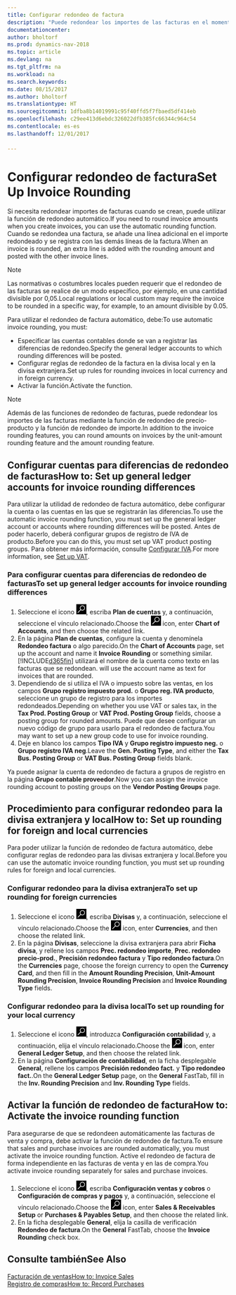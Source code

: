 ```yaml
---
title: Configurar redondeo de factura
description: "Puede redondear los importes de las facturas en el momento en que éstas se crean. Además, las normativas o costumbres locales pueden requerir que el redondeo de las facturas se realice de un modo específico, por ejemplo, en una cantidad divisible por 0,05."
documentationcenter: 
author: bholtorf
ms.prod: dynamics-nav-2018
ms.topic: article
ms.devlang: na
ms.tgt_pltfrm: na
ms.workload: na
ms.search.keywords: 
ms.date: 08/15/2017
ms.author: bholtorf
ms.translationtype: HT
ms.sourcegitcommit: 1dfba8b14019991c95f40ffd5f7fbaed5df414eb
ms.openlocfilehash: c29ee413d6ebdc326022dfb385fc66344c964c54
ms.contentlocale: es-es
ms.lasthandoff: 12/01/2017

---
```

# <a name="set-up-invoice-rounding"></a><span data-ttu-id="d58f3-104">Configurar redondeo de factura</span><span class="sxs-lookup"><span data-stu-id="d58f3-104">Set Up Invoice Rounding</span></span>
<span data-ttu-id="d58f3-105">Si necesita redondear importes de facturas cuando se crean, puede utilizar la función de redondeo automático.</span><span class="sxs-lookup"><span data-stu-id="d58f3-105">If you need to round invoice amounts when you create invoices, you can use the automatic rounding function.</span></span> <span data-ttu-id="d58f3-106">Cuando se redondea una factura, se añade una línea adicional en el importe redondeado y se registra con las demás líneas de la factura.</span><span class="sxs-lookup"><span data-stu-id="d58f3-106">When an invoice is rounded, an extra line is added with the rounding amount and posted with the other invoice lines.</span></span>

> [!NOTE]  
>  <span data-ttu-id="d58f3-107">Las normativas o costumbres locales pueden requerir que el redondeo de las facturas se realice de un modo específico, por ejemplo, en una cantidad divisible por 0,05.</span><span class="sxs-lookup"><span data-stu-id="d58f3-107">Local regulations or local custom may require the invoice to be rounded in a specific way, for example, to an amount divisible by 0.05.</span></span>  
  
<span data-ttu-id="d58f3-108">Para utilizar el redondeo de factura automático, debe:</span><span class="sxs-lookup"><span data-stu-id="d58f3-108">To use automatic invoice rounding, you must:</span></span>  
  
* <span data-ttu-id="d58f3-109">Especificar las cuentas contables donde se van a registrar las diferencias de redondeo.</span><span class="sxs-lookup"><span data-stu-id="d58f3-109">Specify the general ledger accounts to which rounding differences will be posted.</span></span>  
* <span data-ttu-id="d58f3-110">Configurar reglas de redondeo de la factura en la divisa local y en la divisa extranjera.</span><span class="sxs-lookup"><span data-stu-id="d58f3-110">Set up rules for rounding invoices in local currency and in foreign currency.</span></span>  
* <span data-ttu-id="d58f3-111">Activar la función.</span><span class="sxs-lookup"><span data-stu-id="d58f3-111">Activate the function.</span></span>  
  
> [!NOTE]  
>  <span data-ttu-id="d58f3-112">Además de las funciones de redondeo de facturas, puede redondear los importes de las facturas mediante la función de redondeo de precio-producto y la función de redondeo de importe.</span><span class="sxs-lookup"><span data-stu-id="d58f3-112">In addition to the invoice rounding features, you can round amounts on invoices by the unit-amount rounding feature and the amount rounding feature.</span></span>  
 
## <a name="how-to-set-up-general-ledger-accounts-for-invoice-rounding-differences"></a><span data-ttu-id="d58f3-113">Configurar cuentas para diferencias de redondeo de facturas</span><span class="sxs-lookup"><span data-stu-id="d58f3-113">How to: Set up general ledger accounts for invoice rounding differences</span></span>
<span data-ttu-id="d58f3-114">Para utilizar la utilidad de redondeo de factura automático, debe configurar la cuenta o las cuentas en las que se registrarán las diferencias.</span><span class="sxs-lookup"><span data-stu-id="d58f3-114">To use the automatic invoice rounding function, you must set up the general ledger account or accounts where rounding differences will be posted.</span></span> <span data-ttu-id="d58f3-115">Antes de poder hacerlo, deberá configurar grupos de registro de IVA de producto.</span><span class="sxs-lookup"><span data-stu-id="d58f3-115">Before you can do this, you must set up VAT product posting groups.</span></span> <span data-ttu-id="d58f3-116">Para obtener más información, consulte [Configurar IVA](finance-setup-vat.md).</span><span class="sxs-lookup"><span data-stu-id="d58f3-116">For more information, see [Set up VAT](finance-setup-vat.md).</span></span>  
  
### <a name="to-set-up-general-ledger-accounts-for-invoice-rounding-differences"></a><span data-ttu-id="d58f3-117">Para configurar cuentas para diferencias de redondeo de facturas</span><span class="sxs-lookup"><span data-stu-id="d58f3-117">To set up general ledger accounts for invoice rounding differences</span></span>  
1. <span data-ttu-id="d58f3-118">Seleccione el icono ![Buscar página o informe](media/ui-search/search_small.png "icono Buscar página o informe"), escriba **Plan de cuentas** y, a continuación, seleccione el vínculo relacionado.</span><span class="sxs-lookup"><span data-stu-id="d58f3-118">Choose the ![Search for Page or Report](media/ui-search/search_small.png "Search for Page or Report icon") icon, enter **Chart of Accounts**, and then choose the related link.</span></span>  
2. <span data-ttu-id="d58f3-119">En la página **Plan de cuentas**, configure la cuenta y denomínela **Redondeo factura** o algo parecido.</span><span class="sxs-lookup"><span data-stu-id="d58f3-119">On the **Chart of Accounts** page, set up the account and name it **Invoice Rounding** or something similar.</span></span> [!INCLUDE[d365fin](includes/d365fin_md.md)]<span data-ttu-id="d58f3-120"> utilizará el nombre de la cuenta como texto en las facturas que se redondean.</span><span class="sxs-lookup"><span data-stu-id="d58f3-120"> will use the account name as text for invoices that are rounded.</span></span>  
3. <span data-ttu-id="d58f3-121">Dependiendo de si utiliza el IVA o impuesto sobre las ventas, en los campos **Grupo registro impuesto prod.** o **Grupo reg. IVA producto**, seleccione un grupo de registro para los importes redondeados.</span><span class="sxs-lookup"><span data-stu-id="d58f3-121">Depending on whether you use VAT or sales tax, in the **Tax Prod. Posting Group** or **VAT Prod. Posting Group** fields, choose a posting group for rounded amounts.</span></span> <span data-ttu-id="d58f3-122">Puede que desee configurar un nuevo código de grupo para usarlo para el redondeo de factura.</span><span class="sxs-lookup"><span data-stu-id="d58f3-122">You may want to set up a new group code to use for invoice rounding.</span></span>
4. <span data-ttu-id="d58f3-123">Deje en blanco los campos **Tipo IVA** y **Grupo registro impuesto neg.** o **Grupo registro IVA neg**.</span><span class="sxs-lookup"><span data-stu-id="d58f3-123">Leave the **Gen. Posting Type**, and either the **Tax Bus. Posting Group** or **VAT Bus. Posting Group** fields blank.</span></span> <!-- Why do we say to leave these blank, when there are a lot of other fields we also leave blank but don't mention? -->  
  
<span data-ttu-id="d58f3-124">Ya puede asignar la cuenta de redondeo de factura a grupos de registro en la página **Grupo contable proveedor**.</span><span class="sxs-lookup"><span data-stu-id="d58f3-124">Now you can assign the invoice rounding account to posting groups on the **Vendor Posting Groups** page.</span></span>  <!-- Why only the vendor posting groups? -->

## <a name="how-to-set-up-rounding-for-foreign-and-local-currencies"></a><span data-ttu-id="d58f3-125">Procedimiento para configurar redondeo para la divisa extranjera y local</span><span class="sxs-lookup"><span data-stu-id="d58f3-125">How to: Set up rounding for foreign and local currencies</span></span>
<span data-ttu-id="d58f3-126">Para poder utilizar la función de redondeo de factura automático, debe configurar reglas de redondeo para las divisas extranjera y local.</span><span class="sxs-lookup"><span data-stu-id="d58f3-126">Before you can use the automatic invoice rounding function, you must set up rounding rules for foreign and local currencies.</span></span>

### <a name="to-set-up-rounding-for-foreign-currencies"></a><span data-ttu-id="d58f3-127">Configurar redondeo para la divisa extranjera</span><span class="sxs-lookup"><span data-stu-id="d58f3-127">To set up rounding for foreign currencies</span></span>  
1. <span data-ttu-id="d58f3-128">Seleccione el icono ![Buscar página o informe](media/ui-search/search_small.png "icono Servicios de tipo de cambio de divisas"), escriba **Divisas** y, a continuación, seleccione el vínculo relacionado.</span><span class="sxs-lookup"><span data-stu-id="d58f3-128">Choose the ![Search for Page or Report](media/ui-search/search_small.png "Search for Page or Report icon") icon, enter **Currencies**, and then choose the related link.</span></span>  
2. <span data-ttu-id="d58f3-129">En la página **Divisas**, seleccione la divisa extranjera para abrir **Ficha divisa**, y rellene los campos **Prec. redondeo importe**, **Prec. redondeo precio-prod.**, **Precisión redondeo factura** y **Tipo redondeo factura**.</span><span class="sxs-lookup"><span data-stu-id="d58f3-129">On the **Currencies** page, choose the foreign currency to open the **Currency Card**, and then fill in the **Amount Rounding Precision**, **Unit-Amount Rounding Precision**, **Invoice Rounding Precision** and **Invoice Rounding Type** fields.</span></span>
  
### <a name="to-set-up-rounding-for-your-local-currency"></a><span data-ttu-id="d58f3-130">Configurar redondeo para la divisa local</span><span class="sxs-lookup"><span data-stu-id="d58f3-130">To set up rounding for your local currency</span></span>
1. <span data-ttu-id="d58f3-131">Seleccione el icono ![Buscar página o informe](media/ui-search/search_small.png "icono Buscar página o informe"), introduzca **Configuración contabilidad** y, a continuación, elija el vínculo relacionado.</span><span class="sxs-lookup"><span data-stu-id="d58f3-131">Choose the ![Search for Page or Report](media/ui-search/search_small.png "Search for Page or Report icon") icon, enter **General Ledger Setup**, and then choose the related link.</span></span>  
2. <span data-ttu-id="d58f3-132">En la página **Configuración de contabilidad**, en la ficha desplegable **General**, rellene los campos **Precisión redondeo fact.** y **Tipo redondeo fact.**.</span><span class="sxs-lookup"><span data-stu-id="d58f3-132">On the **General Ledger Setup** page, on the **General** FastTab, fill in the **Inv. Rounding Precision** and **Inv. Rounding Type** fields.</span></span>  

## <a name="how-to-activate-the-invoice-rounding-function"></a><span data-ttu-id="d58f3-133">Activar la función de redondeo de factura</span><span class="sxs-lookup"><span data-stu-id="d58f3-133">How to: Activate the invoice rounding function</span></span>  
<span data-ttu-id="d58f3-134">Para asegurarse de que se redondeen automáticamente las facturas de venta y compra, debe activar la función de redondeo de factura.</span><span class="sxs-lookup"><span data-stu-id="d58f3-134">To ensure that sales and purchase invoices are rounded automatically, you must activate the invoice rounding function.</span></span> <span data-ttu-id="d58f3-135">Active el redondeo de factura de forma independiente en las facturas de venta y en las de compra.</span><span class="sxs-lookup"><span data-stu-id="d58f3-135">You activate invoice rounding separately for sales and purchase invoices.</span></span>

1. <span data-ttu-id="d58f3-136">Seleccione el icono ![Buscar página o informe](media/ui-search/search_small.png "icono Buscar página o informe"), escriba **Configuración ventas y cobros** o **Configuración de compras y pagos** y, a continuación, seleccione el vínculo relacionado.</span><span class="sxs-lookup"><span data-stu-id="d58f3-136">Choose the ![Search for Page or Report](media/ui-search/search_small.png "Search for Page or Report icon") icon, enter **Sales & Receivables Setup** or **Purchases & Payables Setup**, and then choose the related link.</span></span>  
2. <span data-ttu-id="d58f3-137">En la ficha desplegable **General**, elija la casilla de verificación **Redondeo de factura**.</span><span class="sxs-lookup"><span data-stu-id="d58f3-137">On the **General** FastTab, choose the **Invoice Rounding** check box.</span></span>  
  
## <a name="see-also"></a><span data-ttu-id="d58f3-138">Consulte también</span><span class="sxs-lookup"><span data-stu-id="d58f3-138">See Also</span></span>  
[<span data-ttu-id="d58f3-139">Facturación de ventas</span><span class="sxs-lookup"><span data-stu-id="d58f3-139">How to: Invoice Sales</span></span>](sales-how-invoice-sales.md)  
[<span data-ttu-id="d58f3-140">Registro de compras</span><span class="sxs-lookup"><span data-stu-id="d58f3-140">How to: Record Purchases</span></span>](purchasing-how-record-purchases.md)
